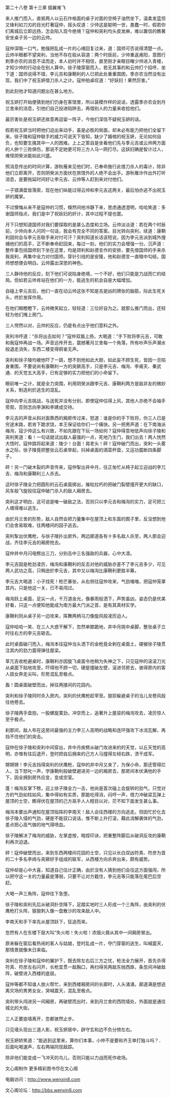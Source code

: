 第二十八卷 第十三章 插翼难飞

来人推门而入，直抵两人以云石作格面的桌子对面的空椅子油然坐下，温柔发蓝但又锋利如刀刃的目光盯著寇仲，摇头叹道：少帅这是聪明一世，愚蠢一时，假若你们离城后立即远扬，怎会陷入现今绝境？寇仲和突利均头皮发麻，难以置信的瞧著安坐桌子另一边的云帅。

寇仲深吸一口气，勉强把乱成一片的心绪回复过来，道：国师可否说得清楚一点。云帅半眼都不望突利，当他不存在般从容道：两个时辰前，少帅重返甫阳，意图行刺季亦农的消息不迳而走，本人初时并不相信，直至刚才亲眼目睹少帅进入青楼，才知少帅的行动全在别人算中。徐子陵穿窗而入，若无其事的和云帅打个招呼，坐下道：国师说得不错，李元吉和康鞘利的人已把此处重重围困，季亦农当然没有出现，我们中了祝玉妍借刀杀人之计。寇仲拍桌叹道：“好妖妇！果然厉害。”

到此刻他才知道问题出在甚么地方。

祝玉妍打开始便猜到他们仍身在客馆里，所以装模作样的说话，透露季亦农会到月兰舍来的消息，引他们自己投进陷阱去，再借别人的力量来收拾他们。

最厉害处是祝玉妍还故意再逗留一阵子，今他们深信不疑祝玉妍的话。

假若祝玉妍当时把他们迫出来动手，虽是必胜的局面，却未必有能力把他们全留下来。徐子陵和寇仲联手的威力可说天下皆知，缺少了婚棺的祝玉妍，无论如何自负，也知要生擒其中一人的困难。上上之策自是坐看他们先与季元吉或云帅两方面的人拚个三败俱伤，那说不定她更可将三方人马一网打尽。这妖妇确是智计过人，难怪阴癸派能如此兴盛。

照消息传出的时间计算，游秋雁来见他们时，已奉命施行此借刀杀人的毒计，除非他们立即离开，否则阴癸派方面伏在旅馆外的人绝不会出手。游秋雁诈作出外打听消息，是要拖延时间好让李元吉、云帅等人赶到来对付他们。

一子错满盘皆落索，现在他们纵能过得云帅和李元吉这两关，最后怕亦逃不出祝玉妍的魔掌。

不过懊悔从来不是寇仲的习惯，倏然间他冷静下来，思虑通透澄明，哈哈笑道：多谢国师指点，我们是中了祝妖妇的奸计，其中过程不提也罢。

月下只想知道国师对我们要探取的是甚么态度和立场。云帅淡淡道：若在两个时辰前，少帅向本人问同一句话，我会有完全不同的答案。目光转向突利，续道：康鞘利因何会与李元吉联手来对付可汗？突利知道长话该短说，因为李元吉派到城外搜捕他们的高手，正不断奉命赶回来，每过一刻，他们的实力会增强一分。沉声道：整件事包括国师刻下坐在这里，均是颉利和赵德言作的安排，要先借国师的手来杀我突利，再集中全力对付国师。穿针引线的是安隆，他和赵德言一直暗中勾结，国师想想便会明白。云帅露出深思的神色。

三人静待他的反应，刻下他们可说陷身绝境，一个不好，他们只能是力战而亡的结局。但如若云帅肯站在他们的一方，能逃生的机会自是大幅增加。

自碰上李元吉后，他们一直在动云帅这张不知是吉是凶的牌张的脑筋，际此生死关头，终於发挥作用。

在他们眼瞪瞪下，云帅微笑起立，轻轻道：三位好自为之。就那么推门而出，还轻轻为他们掩上房门。

三人愕然以对，云帅的反应，仍是有点出乎他们意料之外。

突利冷哼道：“杀将出去如何？”寇仲双眉上扬，大喝道：“手下败将李元吉，可敢和我寇仲再战一场。声音远传开去，震撼著月兰舍每一个角落，所有吵声乐声潮水般退走消失，东西二楼变得鸦雀无声。

突利和徐子陵均被他吓了一跳，想不到他如此大胆，如此妄不顾生死，皆因一旦陷身重围，不要说尚有康鞘利一方的突厥高手，只是李元吉、梅洵、李甫天、秦武通、的天觉五大高手，已有足够的实力把他们的小命留下。

眼前唯一之计，就是全力突围，利用阴癸派跟李元吉、康鞘利两方是敌非友的微妙关系，制造利於逃生的混乱。

寇仲向李元吉挑战，与送死并没有分别，即使寇仲估得上风，其他人亦绝不会袖手旁观，否则怎向李渊和李建成交待。

李元吉的声音从斜对面靠西的厢房传过来，怒道：谁是你的手下败将，你三人已是穷途末路，若肯下跪求饶，本王保证给你们一个痛快。另一把男声道：在下南海派梅洵，寇少帅这么有兴致，不如先跟在下玩一场如何？寇仲得意地低声向徐子陵和突利笑道：看！一句话就试出敌人最强的一点，死地乃生门，我们出去！两人恍然大悟时，寇仲跳将起来道：陵少！台面！晃老头！砰！寇仲破门而出，突利一头雾水之际，徐子陵竟把整张云石桌举起，抖掉桌面的酒菜杯盘，又运功震断四条脚子。

砰！另一门破木裂的声音传来，寇仲掣出井中月，往正匆忙从椅子起立迎战的李兀吉、梅洵和康鞘利三人杀去。

这时徐子陵全力把圆形的云石桌面掷出，摧枯拉朽的把破门裂壁撞开更大的缺口，风车般飞旋投往寇仲破门杀入的敌人厢房去。

突利这才明白，这可说是唯一破敌之法，否则只以李元吉和梅洵的实力，足可把三人缠得难以逃生。

由於月兰舍的形势，敌人自然会把力量集中在屋顶上和东面的囿子里，反没想到他们会舍易取难，往两楼间的园子逃去。

突利掣出伏鹰枪，与徐子陵扑出房外，两边廊道各有十多名敌人杀至，两人那会迎战，齐往李元吉的厢房抢去。

寇仲井中月闪电劈出三刀，分别击中三名强敌的兵器，心中大凛。

李元吉固是枪劲凌厉，梅洵和康鞘利的反击对他的威胁亦差不了李元吉多少，可见两人武功之高，只稍逊於李元吉，其中又以梅洵比康鞘利更胜半筹。

李元吉大喝道：小子找死！枪芒暴张，从右侧往寇仲攻来，气劲嗤嗤，把寇仲笼罩其内，只是他这一关，已不易闯过。

梅洵跃上桌面，足尖一点，千万道金光，像暴雨般洒下，声势虽凶，姿态仍是优美好看，只这一点便知他能成为南方最大门派之首，是有其真材实学。

康鞘利则从桌子另一边攻来，挥舞两柄马刀像旋风般凌厉迫人。

寇仲哈哈一笑、在三人大惑干解下，忽然单膝跪地，井中月挑中桌脚，整张桌子立时往右方的李元吉砸去。

此时桌面破闩而入，梅洵本往寇仲当头洒下的金枪竟全剌在桌面土，硬被徐子陵贯注其内的劲力震得弹往屋梁。

莘兀吉收枪避桌时，康鞘利亦因旋飞桌面令他稍为失神之下，只见寇仲的滚滚刀光从桌面下贴地攻至，吓得他不顾一切，硬是撞破左壁，滚进邻房去，骇得房内的客人妓女奔走尖叫，形势混乱至极点。

轰！圆桌面破壁而出，掉往两搂间的花园内。

突利和徐子陵同时杀入房内，突利的伏鹰枪趁宰至。狼狈躲避桌子的当儿龙卷风般往他卷去。

徐子陵两手盘抱，一股螺旋寞劲，冲空而上，追著升上屋梁的梅洵攻去，凌厉惊人至乎极点。

刹那间，敌人布在这房间最强的主力李三人高明的战略和连环强攻下冰消瓦解，再挡不住他们的突击。

寇仲在徐子陵和突利中间穿出，井中月疾劈从破门攻进来的的天觉，以丘天觉的高明，亦惟有往后退开，登时把自后拥来的己方人马撞得左倾右跌，溃干成军。

锵锵锵！李元吉挡得突利的伏鹰枪，寇仲的井中月又来了，为保小命，那还管得拦人，当下怒叱一声，学康鞘利般破壁避进另一边的厢房去，那房间本伏满他的手下，因全拥到房外应变，变成空室。

蓬！梅洵反掌下劈，迎上徐子陵全力一击，他尚是首次碰上会旋转的劲气，只觉对方的气劲如柱如风，集中得如有实质，那能吃得消，闷哼一声，借力冲破梁瓦弹上屋顶的士空，瞧得伏在屋顶的己方鬲手人人瞠目以对，茫不知下面发生甚么事。

梅洵本要出声通知在屋顶指挥的李南天！敌人会往西楼的方向逃走。但因忙於化去徐子陵入侵的气劲，硬是不能驭口说话，惟不断上升打滚，藉此消解袭体的气劲，差点把心高气做的地气得喷血。

徐子陵解决了梅洵的威胁，左掌虚按，暗捏印诀，把重整阵脚后从破洞反攻的康鞘利再次迫退。

砰！寇仲破壁而出，来到东西两楼间花园的士空，只见以长白双凶符真、符彦为首的二十多名李阀与突厥好手组成的联军，从西楼方向杀奔出来，颇有威势。

寇仲却是心中大喜，知道自己估计正确，由於没有人猜到他们会往这方面强闯，所以把守这一关的力量最是薄弱，只要不让对方截住，李元吉等只能落在尾巴后空赶。

大喝一声三角阵，寇仲往下急堕。

徐子陵和突利先后从破洞扑空降下，足踏实地时三人形成一个三角阵，由突利的伏鹰枪打头阵，狠狠刺入像一盘散沙的攻来敌人中。

李南天和手下率先从屋顶跃下，狂追而来。

忽然有人在东楼下层大叫“失火啦！失火啦！浓烟火屑从其中一间厢房冒出。

原来躲在窗后看热闹的客人与姑娘，登时乱成一片，夺门穿窗的逃生，叫喊震天，那情景就像未日来临。

突利在徐子陵和寇仲的翼护下，既去除左右后三方之忧，枪法全力展开，首先杀得符真、符彦左右闪开，长枪宜贯一敌胸口，再扫得另两敌东抛西跌，条忽间冲破敌阵，破壁进入西楼的底层。

寇仲等都不知谁人放火帮忙，来到西楼厢房间的长廊时，人头涌涌，廊道满是想逃离灾场的男男女女，哭喊震天，混乱至极点。

突利带头闯进另一间厢房，再破壁而出时，来到月兰舍的西院墙处，外面就是通往城北的大街。

三人正要逾墙离开，忽都骇然止步。

只见墙头现出三道人影，祝玉妍居中，辟守玄和边不负分傍左右。

祝玉妍娇笑道：“能逃到这里来，算你们本事，小仲不是要和齐王单打独斗吗？．后面叱喝速声，左右两端同现敌踪。

除非他们能变成一飞冲天的鸟儿，否则只能以力战而死作收场。

文心阁制作 更多精彩图书尽在文心阁

电脑访问：http://www.wenxin8.com

文心阁论坛：http://bbs.wenxin8.com